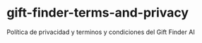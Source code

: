 # gift-finder-terms-and-privacy

Política de privacidad y terminos y condiciones del Gift Finder AI
